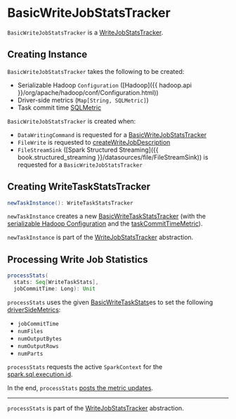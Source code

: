 # BasicWriteJobStatsTracker

`BasicWriteJobStatsTracker` is a [WriteJobStatsTracker](WriteJobStatsTracker.md).

## Creating Instance

`BasicWriteJobStatsTracker` takes the following to be created:

* <span id="serializableHadoopConf"> Serializable Hadoop `Configuration` ([Hadoop]({{ hadoop.api }}/org/apache/hadoop/conf/Configuration.html))
* <span id="driverSideMetrics"> Driver-side metrics (`Map[String, SQLMetric]`)
* <span id="taskCommitTimeMetric"> Task commit time [SQLMetric](../physical-operators/SQLMetric.md)

`BasicWriteJobStatsTracker` is created when:

* `DataWritingCommand` is requested for a [BasicWriteJobStatsTracker](../logical-operators/DataWritingCommand.md#basicWriteJobStatsTracker)
* `FileWrite` is requested to [createWriteJobDescription](FileWrite.md#createWriteJobDescription)
* `FileStreamSink` ([Spark Structured Streaming]({{ book.structured_streaming }}/datasources/file/FileStreamSink)) is requested for a `BasicWriteJobStatsTracker`

## <span id="newTaskInstance"> Creating WriteTaskStatsTracker

```scala
newTaskInstance(): WriteTaskStatsTracker
```

`newTaskInstance` creates a new [BasicWriteTaskStatsTracker](#creating-instance) (with the [serializable Hadoop Configuration](#serializableHadoopConf) and the [taskCommitTimeMetric](#taskCommitTimeMetric)).

`newTaskInstance` is part of the [WriteJobStatsTracker](WriteJobStatsTracker.md#newTaskInstance) abstraction.

## <span id="processStats"> Processing Write Job Statistics

```scala
processStats(
  stats: Seq[WriteTaskStats],
  jobCommitTime: Long): Unit
```

`processStats` uses the given [BasicWriteTaskStats](BasicWriteTaskStats.md)es to set the following [driverSideMetrics](#driverSideMetrics):

* `jobCommitTime`
* `numFiles`
* `numOutputBytes`
* `numOutputRows`
* `numParts`

`processStats` requests the active `SparkContext` for the [spark.sql.execution.id](../SQLExecution.md#EXECUTION_ID_KEY).

In the end, `processStats` [posts the metric updates](../physical-operators/SQLMetric.md#postDriverMetricUpdates).

---

`processStats` is part of the [WriteJobStatsTracker](WriteJobStatsTracker.md#processStats) abstraction.
